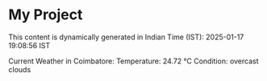 # My Project

This content is dynamically generated in Indian Time (IST): 2025-01-17 19:08:56 IST


Current Weather in Coimbatore:
Temperature: 24.72 °C
Condition: overcast clouds
